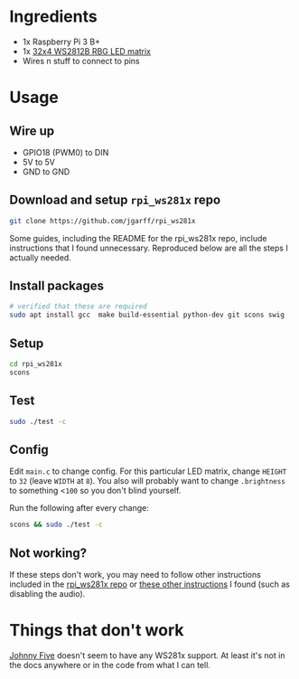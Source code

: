 # Ingredients

* 1x Raspberry Pi 3 B+
* 1x [32x4 WS2812B RBG LED matrix](https://www.amazon.com/dp/B01DC0IPVU)
* Wires n stuff to connect to pins

# Usage

## Wire up

 * GPIO18 (PWM0) to DIN
 * 5V to 5V
 * GND to GND

## Download and setup `rpi_ws281x` repo

```bash
git clone https://github.com/jgarff/rpi_ws281x
```

Some guides, including the README for the rpi_ws281x repo, include instructions that I found unnecessary. Reproduced below are all the steps I actually needed.

## Install packages

```bash
# verified that these are required
sudo apt install gcc  make build-essential python-dev git scons swig
```

## Setup

```bash
cd rpi_ws281x
scons
```

## Test

```bash
sudo ./test -c
```

## Config

Edit `main.c` to change config. For this particular LED matrix, change `HEIGHT` to `32` (leave `WIDTH` at `8`). You also will probably want to change `.brightness` to something <`100` so you don't blind yourself.

Run the following after every change:

```bash
scons && sudo ./test -c
```

## Not working?

If these steps don't work, you may need to follow other instructions included in the [rpi_ws281x repo](https://github.com/jgarff/rpi_ws281x) or [these other instructions](https://tutorials-raspberrypi.com/connect-control-raspberry-pi-ws2812-rgb-led-strips/) I found (such as disabling the audio).

# Things that don't work

[Johnny Five](https://github.com/rwaldron/johnny-five/) doesn't seem to have any WS281x support. At least it's not in the docs anywhere or in the code from what I can tell.
